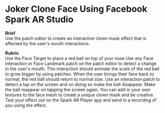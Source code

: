 # Joker Clone Face Using Facebook Spark AR Studio

<b> Brief </b> <br>
Use the patch editor to create an interactive clown mask effect that is affected by the user's mouth interactions.

<b> Rubric </b> <br>
Use the Face Target to place a red ball on top of your nose
Use any Face Interaction or Face Landmark patch on the patch editor to detect a change in the user's mouth.
This interaction should animate the scale of the red ball to grow bigger by using patches.
When the user brings their face back to normal, the red ball should return to normal size.
Use an interaction patch to detect a tap on the screen and on doing so make the ball disappear.
Make the ball reappear on tapping the screen again.
You can add in your own textures to the face mesh to create a unique clown mask and be creative.
Test your effect out on the Spark AR Player app and send in a recording of you using the effect.
